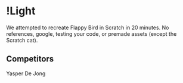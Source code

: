 # !Light

We attempted to recreate Flappy Bird in Scratch in 20 minutes.
No references, google, testing your code, or premade assets (except the Scratch cat).

## Competitors

Yasper De Jong
